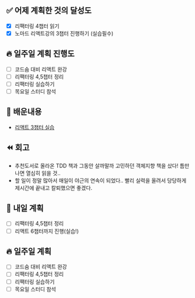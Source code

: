 ## ✅ 어제 계획한 것의 달성도

- [x] 리팩터링 4챕터 읽기
- [x] 노마드 리액트강의 3챕터 진행하기 (실습필수)

## 🔥 일주일 계획 진행도

- [ ] 코드숨 대비 리액트 완강
- [ ] 리팩터링 4,5챕터 정리
- [ ] 리팩터링 실습하기
- [ ] 목요일 스터디 참석

## 💬 배운내용

- [리액트 3챕터 실습](https://github.com/leeokdk/react_doit/tree/main/beginer-for-react)

## ⏪ 회고

- 추천도서로 올라온 TDD 책과 그동안 살까말까 고민하던 객체지향 책을 샀다! 틈만 나면 열심히 읽을 것..
- 할 일이 정말 많아서 매일이 야근의 연속이 되었다.. 빨리 실력을 올려서 당당하게 제시간에 끝내고 칼퇴했으면 좋겠다.

## 🔰 내일 계획

- [ ] 리팩터링 4,5챕터 정리
- [ ] 리액트 6챕터까지 진행(실습!)

## 🔥 일주일 계획

- [ ] 코드숨 대비 리액트 완강
- [ ] 리팩터링 4,5챕터 정리
- [ ] 리팩터링 실습하기
- [ ] 목요일 스터디 참석
